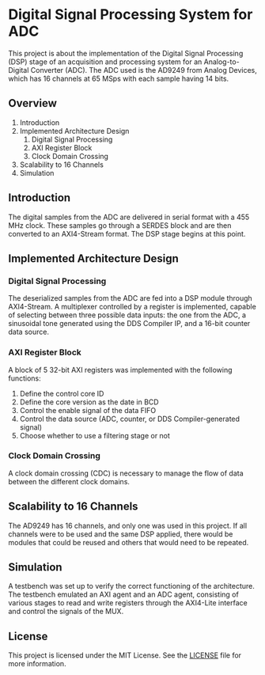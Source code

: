 # Digital Signal Processing System for ADC

This project is about the implementation of the Digital Signal Processing (DSP) stage of an acquisition and processing system for an Analog-to-Digital Converter (ADC). The ADC used is the AD9249 from Analog Devices, which has 16 channels at 65 MSps with each sample having 14 bits.

## Overview

1. Introduction
2. Implemented Architecture Design
   1. Digital Signal Processing
   2. AXI Register Block
   3. Clock Domain Crossing
3. Scalability to 16 Channels
4. Simulation

## Introduction

The digital samples from the ADC are delivered in serial format with a 455 MHz clock. These samples go through a SERDES block and are then converted to an AXI4-Stream format. The DSP stage begins at this point.

## Implemented Architecture Design

### Digital Signal Processing

The deserialized samples from the ADC are fed into a DSP module through AXI4-Stream. A multiplexer controlled by a register is implemented, capable of selecting between three possible data inputs: the one from the ADC, a sinusoidal tone generated using the DDS Compiler IP, and a 16-bit counter data source.

### AXI Register Block

A block of 5 32-bit AXI registers was implemented with the following functions:

1. Define the control core ID
2. Define the core version as the date in BCD
3. Control the enable signal of the data FIFO
4. Control the data source (ADC, counter, or DDS Compiler-generated signal)
5. Choose whether to use a filtering stage or not

### Clock Domain Crossing

A clock domain crossing (CDC) is necessary to manage the flow of data between the different clock domains.

## Scalability to 16 Channels

The AD9249 has 16 channels, and only one was used in this project. If all channels were to be used and the same DSP applied, there would be modules that could be reused and others that would need to be repeated.

## Simulation

A testbench was set up to verify the correct functioning of the architecture. The testbench emulated an AXI agent and an ADC agent, consisting of various stages to read and write registers through the AXI4-Lite interface and control the signals of the MUX.

## License

This project is licensed under the MIT License. See the [LICENSE](LICENSE) file for more information.
